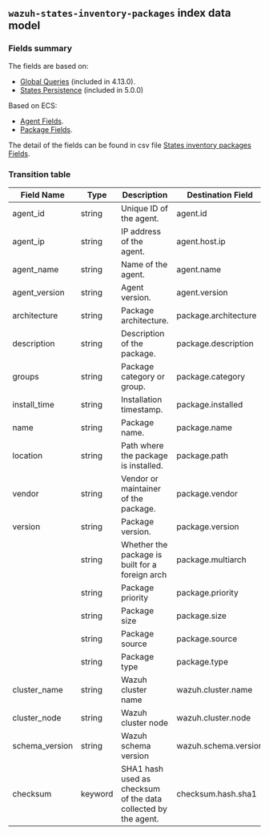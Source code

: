 ## `wazuh-states-inventory-packages` index data model

### Fields summary

The fields are based on:
- [Global Queries](https://github.com/wazuh/wazuh/issues/27898) (included in 4.13.0).
- [States Persistence](https://github.com/wazuh/wazuh/issues/29840#issuecomment-2914305496) (included in 5.0.0)

Based on ECS:

- [Agent Fields](https://www.elastic.co/guide/en/ecs/current/ecs-agent.html).
- [Package Fields](https://www.elastic.co/guide/en/ecs/current/ecs-package.html).

The detail of the fields can be found in csv file [States inventory packages Fields](fields.csv).

### Transition table

| Field Name     | Type    | Description                                                    | Destination Field    | Custom |
|----------------|---------|----------------------------------------------------------------|----------------------|--------|
| agent_id       | string  | Unique ID of the agent.                                        | agent.id             | FALSE  |
| agent_ip       | string  | IP address of the agent.                                       | agent.host.ip        | TRUE   |
| agent_name     | string  | Name of the agent.                                             | agent.name           | FALSE  |
| agent_version  | string  | Agent version.                                                 | agent.version        | FALSE  |
| architecture   | string  | Package architecture.                                          | package.architecture | FALSE  |
| description    | string  | Description of the package.                                    | package.description  | FALSE  |
| groups         | string  | Package category or group.                                     | package.category     | TRUE   |
| install_time   | string  | Installation timestamp.                                        | package.installed    | FALSE  |
| name           | string  | Package name.                                                  | package.name         | FALSE  |
| location       | string  | Path where the package is installed.                           | package.path         | FALSE  |
| vendor         | string  | Vendor or maintainer of the package.                           | package.vendor       | TRUE   |
| version        | string  | Package version.                                               | package.version      | FALSE  |
|                | string  | Whether the package is built for a foreign arch                | package.multiarch    | TRUE   |
|                | string  | Package priority                                               | package.priority     | TRUE   |
|                | string  | Package size                                                   | package.size         | FALSE  |
|                | string  | Package source                                                 | package.source       | TRUE   |
|                | string  | Package type                                                   | package.type         | FALSE  |
| cluster_name   | string  | Wazuh cluster name                                             | wazuh.cluster.name   | TRUE   |
| cluster_node   | string  | Wazuh cluster node                                             | wazuh.cluster.node   | TRUE   |
| schema_version | string  | Wazuh schema version                                           | wazuh.schema.version | TRUE   |
| checksum       | keyword | SHA1 hash used as checksum of the data collected by the agent. | checksum.hash.sha1   | TRUE   |
